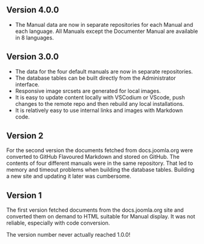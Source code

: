 <!-- Filename: Changelog / Display title: Changelog -->

## Version 4.0.0

- The Manual data are now in separate repositories for each Manual and each
  language. All Manuals except the Documenter Manual are available in
  8 languages.

## Version 3.0.0

- The data for the four default manuals are now in separate repositories.
- The database tables can be built directly from the Administrator interface.
- Responsive image srcsets are generated for local images.
- It is easy to update content locally with VSCodium or VScode, push changes
  to the remote repo and then rebuild any local installations.
- It is relatively easy to use internal links and images with Markdown code.

## Version 2

For the second version the documents fetched from docs.joomla.org were
converted to GitHub Flavoured Markdown and stored on GitHub. The contents
of four different manuals were in the same repository. That led to memory
and timeout problems when building the database tables. Building a new site
and updating it later was cumbersome.

## Version 1

The first version fetched documents from the docs.joomla.org site and converted
them on demand to HTML suitable for Manual display. It was not reliable,
especially with code conversion.

The version number never actually reached 1.0.0!